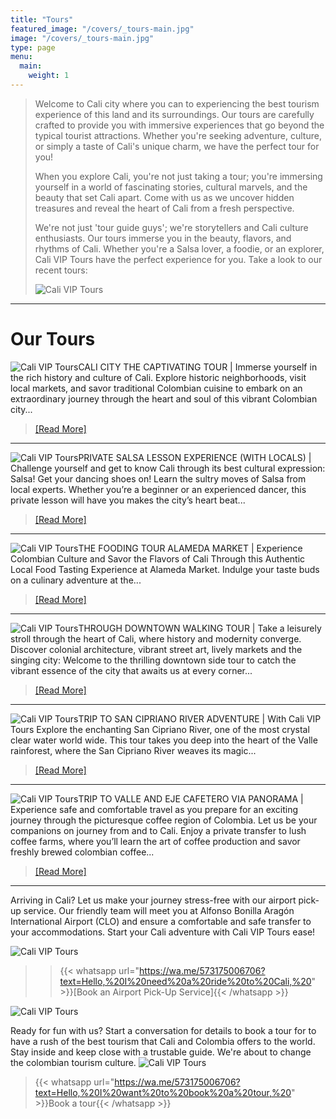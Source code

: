 ```yaml
---
title: "Tours"
featured_image: "/covers/_tours-main.jpg"
image: "/covers/_tours-main.jpg"
type: page
menu:
  main:
    weight: 1
---
```


> Welcome to Cali city where you can to experiencing the best tourism experience of this land and its surroundings. Our tours are carefully crafted to provide you with immersive experiences that go beyond the typical tourist attractions. Whether you're seeking adventure, culture, or simply a taste of Cali's unique charm, we have the perfect tour for you!
>
> When you explore Cali, you're not just taking a tour; you're immersing yourself in a world of fascinating stories, cultural marvels, and the beauty that set Cali apart. Come with us as we uncover hidden treasures and reveal the heart of Cali from a fresh perspective.
>
>We're not just 'tour guide guys'; we're storytellers and Cali culture enthusiasts. Our tours immerse you in the beauty, flavors, and rhythms of Cali. Whether you're a Salsa lover, a foodie, or an explorer, Cali VIP Tours have the perfect experience for you. Take a look to our recent tours:
> 
> ![Cali VIP Tours](/logos/logo-trans-quarter.png)

---

# Our Tours

![Cali VIP Tours](/images/tour-cali-vip-tours-1.jpg)CALI CITY THE CAPTIVATING TOUR
  | Immerse yourself in the rich history and culture of Cali. Explore historic neighborhoods, visit local markets, and savor traditional Colombian cuisine to embark on an extraordinary journey through the heart and soul of this vibrant Colombian city...
  >  [[Read More]](https://caliviptours.com/tours/cali-city-the-captivating-tour/) 
---
![Cali VIP Tours](/images/tour-cali-vip-tours-2.jpg)PRIVATE SALSA LESSON EXPERIENCE (WITH LOCALS)
  | Challenge yourself and get to know Cali through its best cultural expression: Salsa! Get your dancing shoes on! Learn the sultry moves of Salsa from local experts. Whether you’re a beginner or an experienced dancer, this private lesson will have you makes the city’s heart beat...
  >  [[Read More]](https://caliviptours.com/tours/private-salsa-lesson-experience-with-locals/)
---
![Cali VIP Tours](/images/tour-cali-vip-tours-3.jpg)THE FOODING TOUR ALAMEDA MARKET
  | Experience Colombian Culture and Savor the Flavors of Cali Through this Authentic Local Food Tasting Experience at Alameda Market. Indulge your taste buds on a culinary adventure at the...
  >  [[Read More]](https://caliviptours.com/tours/the-fooding-tour-alameda-market/)
---
![Cali VIP Tours](/images/tour-cali-vip-tours-4.jpg)THROUGH DOWNTOWN WALKING TOUR
  | Take a leisurely stroll through the heart of Cali, where history and modernity converge. Discover colonial architecture, vibrant street art, lively markets and the singing city: Welcome to the thrilling downtown side tour to catch the vibrant essence of the city that awaits us at every corner...
  >  [[Read More]](https://caliviptours.com/tours/through-downtown-walking-tour)
---
![Cali VIP Tours](/images/tour-cali-vip-tours-5.jpg)TRIP TO SAN CIPRIANO RIVER ADVENTURE
  | With Cali VIP Tours Explore the enchanting San Cipriano River, one of the most crystal clear water world wide. This tour takes you deep into the heart of the Valle rainforest, where the San Cipriano River weaves its magic...
  >  [[Read More]](https://caliviptours.com/tours/trip-to-san-cipriano-river-tour-adventure/) 
---
![Cali VIP Tours](/images/tour-cali-vip-tours-6.jpg)TRIP TO VALLE AND EJE CAFETERO VIA PANORAMA
  | Experience safe and comfortable travel as you prepare for an exciting journey through the picturesque coffee region of Colombia. Let us be your companions on journey from and to Cali. Enjoy a private transfer to lush coffee farms, where you’ll learn the art of coffee production and savor freshly brewed colombian coffee...
  >  [[Read More]](https://caliviptours.com/tours/trip-to-valle-and-eje-through-coffee-region-panorama/) 
---
Arriving in Cali? Let us make your journey stress-free with our airport pick-up service. Our friendly team will meet you at Alfonso Bonilla Aragón International Airport (CLO) and ensure a comfortable and safe transfer to your accommodations. Start your Cali adventure with Cali VIP Tours ease!

![Cali VIP Tours](/images/tours-2.png)

> >  {{< whatsapp url="https://wa.me/573175006706?text=Hello,%20I%20need%20a%20ride%20to%20Cali,%20" >}}[Book an Airport Pick-Up Service]{{< /whatsapp >}}

![Cali VIP Tours](/logos/logo-trans-mid.png)

Ready for fun with us? Start a conversation for details to book a tour for to have a rush of the best tourism that Cali and Colombia offers to the world. Stay inside and keep close with a trustable guide. We're about to change the colombian tourism culture.
![Cali VIP Tours](/images/tours-4.jpg)
>  {{< whatsapp url="https://wa.me/573175006706?text=Hello,%20I%20want%20to%20book%20a%20tour,%20" >}}Book a tour{{< /whatsapp >}}